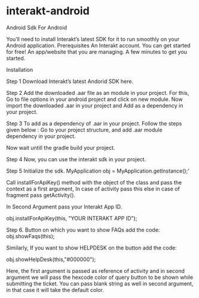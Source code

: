 # interakt-android
Android Sdk For Android

You’ll need to install Interakt’s latest SDK for it to run smoothly on your Android application. Prerequisites
An Interakt account. You can get started for free!
An app/website that you are managing.
A few minutes to get you started.

Installation

Step 1
Download Interakt’s latest Andorid SDK here.

Step 2
Add the downloaded .aar file as an module in your project.
For this,
Go to file options in your android project and click on new module.
Now import the downloaded .aar in your project and Add as a dependency in your project.


Step 3
To add as a dependency of .aar in your project.
Follow the steps given below :
Go to your project structure, and add .aar module dependency in your project.


Now wait untill the gradle build your project.

Step 4
Now, you can use the interakt sdk in your project.


Step 5
Initialize the sdk.
MyApplication obj = MyApplication.getInstance();’

Call installForApiKey() method with the object of the class and pass the context as a first argument, 
In case of activity pass this else in case of fragment pass getActivity().

In Second Argument pass your Interakt App ID.

obj.installForApiKey(this, "YOUR INTERAKT APP ID");


Step 6.
Button on which you want to show FAQs add the code:
obj.showFaqs(this);

Similarly, If you want to show HELPDESK on the button add the code:

obj.showHelpDesk(this,"#000000");

Here, the first argument is passed as reference of activity and in second argument we will pass the hexcode color of query button to be shown while submitting the ticket.
You can pass blank string as well in second argument, in that case it will take the default color.
